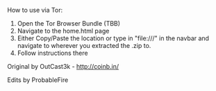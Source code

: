 How to use via Tor:

1. Open the Tor Browser Bundle (TBB)
2. Navigate to the home.html page
  1. Either Copy/Paste the location or type in "file:///" in the navbar and navigate to wherever you extracted the .zip to.
3. Follow instructions there


Original by OutCast3k - http://coinb.in/

Edits by ProbableFire

